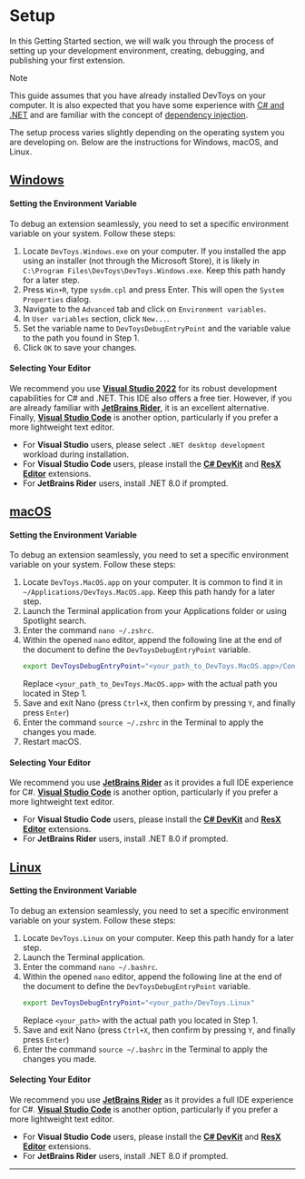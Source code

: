 # Setup

In this Getting Started section, we will walk you through the process of setting up your development environment, creating, debugging, and publishing your first extension.

>[!NOTE]
>This guide assumes that you have already installed DevToys on your computer. It is also expected that you have some experience with [C# and .NET](https://learn.microsoft.com/en-us/training/paths/get-started-c-sharp-part-1/) and are familiar with the concept of [dependency injection](https://en.wikipedia.org/wiki/Dependency_injection).

The setup process varies slightly depending on the operating system you are developing on. Below are the instructions for Windows, macOS, and Linux.

## [**Windows**](#tab/windows)

#### Setting the Environment Variable

To debug an extension seamlessly, you need to set a specific environment variable on your system.
Follow these steps:
1. Locate `DevToys.Windows.exe` on your computer. If you installed the app using an installer (not through the Microsoft Store), it is likely in `C:\Program Files\DevToys\DevToys.Windows.exe`. Keep this path handy for a later step.
1. Press `Win+R`, type `sysdm.cpl` and press Enter. This will open the `System Properties` dialog.
1. Navigate to the `Advanced` tab and click on `Environment variables`.
1. In `User variables` section, click `New...`.
1. Set the variable name to `DevToysDebugEntryPoint` and the variable value to the path you found in Step 1.
1. Click `OK` to save your changes.

#### Selecting Your Editor

We recommend you use [**Visual Studio 2022**](https://visualstudio.microsoft.com/#vs-section) for its robust development capabilities for C# and .NET. This IDE also offers a free tier. However, if you are already familiar with [**JetBrains Rider**](https://www.jetbrains.com/rider/), it is an excellent alternative. Finally, [**Visual Studio Code**](https://visualstudio.microsoft.com/#vscode-section) is another option, particularly if you prefer a more lightweight text editor.

- For **Visual Studio** users, please select `.NET desktop development` workload during installation.
- For **Visual Studio Code** users, please install the [**C# DevKit**](https://marketplace.visualstudio.com/items?itemName=ms-dotnettools.csdevkit) and [**ResX Editor**](https://marketplace.visualstudio.com/items?itemName=DominicVonk.vscode-resx-editor) extensions.
- For **JetBrains Rider** users, install .NET 8.0 if prompted.

## [**macOS**](#tab/macos)

#### Setting the Environment Variable

To debug an extension seamlessly, you need to set a specific environment variable on your system.
Follow these steps:
1. Locate `DevToys.MacOS.app` on your computer. It is common to find it in `~/Applications/DevToys.MacOS.app`. Keep this path handy for a later step.
1. Launch the Terminal application from your Applications folder or using Spotlight search.
1. Enter the command `nano ~/.zshrc`.
1. Within the opened `nano` editor, append the following line at the end of the document to define the `DevToysDebugEntryPoint` variable.
   ```bash
   export DevToysDebugEntryPoint="<your_path_to_DevToys.MacOS.app>/Contents/MacOS/DevToys.MacOS"
   ```
   Replace `<your_path_to_DevToys.MacOS.app>` with the actual path you located in Step 1.
1. Save and exit Nano (press `Ctrl+X`, then confirm by pressing `Y`, and finally press `Enter`)
1. Enter the command `source ~/.zshrc` in the Terminal to apply the changes you made.
1. Restart macOS.

#### Selecting Your Editor

We recommend you use [**JetBrains Rider**](https://www.jetbrains.com/rider/) as it provides a full IDE experience for C#. [**Visual Studio Code**](https://visualstudio.microsoft.com/#vscode-section) is another option, particularly if you prefer a more lightweight text editor.

- For **Visual Studio Code** users, please install the [**C# DevKit**](https://marketplace.visualstudio.com/items?itemName=ms-dotnettools.csdevkit) and [**ResX Editor**](https://marketplace.visualstudio.com/items?itemName=DominicVonk.vscode-resx-editor) extensions.
- For **JetBrains Rider** users, install .NET 8.0 if prompted.

## [**Linux**](#tab/linux)

#### Setting the Environment Variable

To debug an extension seamlessly, you need to set a specific environment variable on your system.
Follow these steps:
1. Locate `DevToys.Linux` on your computer. Keep this path handy for a later step.
1. Launch the Terminal application.
1. Enter the command `nano ~/.bashrc`.
1. Within the opened `nano` editor, append the following line at the end of the document to define the `DevToysDebugEntryPoint` variable.
   ```bash
   export DevToysDebugEntryPoint="<your_path>/DevToys.Linux"
   ```
   Replace `<your_path>` with the actual path you located in Step 1.
1. Save and exit Nano (press `Ctrl+X`, then confirm by pressing `Y`, and finally press `Enter`)
1. Enter the command `source ~/.bashrc` in the Terminal to apply the changes you made.

#### Selecting Your Editor

We recommend you use [**JetBrains Rider**](https://www.jetbrains.com/rider/) as it provides a full IDE experience for C#. [**Visual Studio Code**](https://visualstudio.microsoft.com/#vscode-section) is another option, particularly if you prefer a more lightweight text editor.

- For **Visual Studio Code** users, please install the [**C# DevKit**](https://marketplace.visualstudio.com/items?itemName=ms-dotnettools.csdevkit) and [**ResX Editor**](https://marketplace.visualstudio.com/items?itemName=DominicVonk.vscode-resx-editor) extensions.
- For **JetBrains Rider** users, install .NET 8.0 if prompted.

***